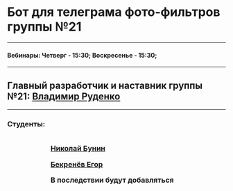 <h1>Бот для телеграма фото-фильтров группы №21</h1>
<hr>
<h4>Вебинары: Четверг - 15:30; Воскресенье - 15:30;</h4>
<hr>
<h2>Главный разработчик и наставник группы №21: <a href="https://github.com/BoxDogRu">Владимир Руденко</a></h2>
<hr>
<h3>Студенты:<br><br>
<p style="margin-left:100px;"><a href="https://github.com/NikkyBricky">Николай Бунин</a></p>
<p style="margin-left:100px;"><a href="https://github.com/KocoyBot">Бекренёв Егор</a></p>
<p style="margin-left:100px;">В последствии будут добавляться</p>
</h3>
